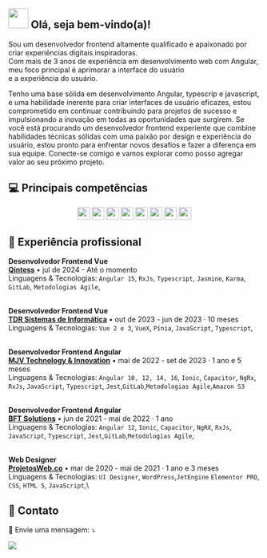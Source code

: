 <span>

## <img src="https://i.imgur.com/0hdZ65D.gif" width="40px"> Olá, seja bem-vindo(a)!</h2>

</span>
<p align="start">
  Sou um desenvolvedor frontend altamente qualificado e apaixonado por criar experiências digitais inspiradoras. <br>Com mais de 3 anos de experiência em desenvolvimento web com Angular, meu foco principal é aprimorar a interface do usuário <br>e a experiência do usuário. 

  Tenho uma base sólida em desenvolvimento Angular, typescrip e javascript, e uma habilidade inerente para criar interfaces de usuário eficazes, estou comprometido em continuar contribuindo para projetos de sucesso e impulsionando a inovação em todas as oportunidades que surgirem. Se você está procurando um desenvolvedor frontend experiente que combine habilidades técnicas sólidas com uma      paixão por design e experiência do usuário, estou pronto para enfrentar novos desafios e fazer a diferença em sua equipe. Conecte-se comigo e vamos explorar como posso agregar valor ao seu próximo projeto.
</p>

## 💻 Principais competências

<p align="center">
 <img src="https://img.shields.io/badge/-Javascript-%23F7DF1E?style=flat-square&logo=javascript&logoColor=black" height="25"/>
 <img src="https://img.shields.io/badge/-Typecript-%23007ACC?style=flat-square&logo=typescript&logoColor=white" height="25"/>
 <img src="https://img.shields.io/badge/-Angular-%23DD0031?style=flat-square&logo=angular&logoColor=white" height="25"/>
  <img src="https://img.shields.io/badge/-vuejs-%23217346?style=flat-square&logo=vuedotjs&logoColor=white" height="25"/>

  
<img src="https://img.shields.io/badge/-npm-CB3837?style=flat-square&logo=npm" height="25"/>
<img src="https://img.shields.io/badge/-GitLab-FF6600?style=flat-square&logo=gitlab" height="25"/>
<img src="https://img.shields.io/badge/-Jest-%238A4182?style=flat-square&logo=jest" height="25"/>
<img src="https://img.shields.io/badge/-postgres-%23316192.svg?style=flat-square&logo=postgresql&logoColor=white" height="25"/>

</p>

## 💼 Experiência profissional

**Desenvolvedor Frontend Vue** \
[**Qintess**](https://www.linkedin.com/company/qintess/) • jul de 2024 - Até o momento  \
Linguagens & Tecnologias: `Angular 15`, `RxJs`, `Typescript`, `Jasmine`, `Karma`, `GitLab`, `Metodologias Agile`,\
<br>

**Desenvolvedor Frontend Vue** \
[**TDR Sistemas de Informática**](https://www.linkedin.com/company/tdrsolucoes/) • out de 2023 - jun de 2023 · 10 meses \
Linguagens & Tecnologias: `Vue 2 e 3`,  `VueX`, `Pínia`, `JavaScript`, `Typescript`,\
<br>

**Desenvolvedor Frontend Angular** \
[**MJV Technology & Innovation**](https://www.linkedin.com/company/mjv-tech-and-innovation/) • mai de 2022 - set de 2023 · 1 ano e 5 meses \
Linguagens & Tecnologias: `Angular 10, 12, 14, 16`, `Ionic`, `Capacitor`, `NgRx`, `RxJs`, `JavaScript`, `Typescript`, `Jest`,`GitLab`,`Metodologias Agile`,`Amazon S3`\
<br>

**Desenvolvedor Frontend Angular** \
[**BFT Solutions**](https://www.linkedin.com/company/bft-solutions/) • jun de 2021 - mai de 2022 · 1 ano \
Linguagens & Tecnologias: `Angular 12`, `Ionic`, `Capacitor`, `NgRX`, `RxJs`, `JavaScript`, `Typescript`, `Jest`,`GitLab`,`Metodologias Agile`,\
<br>

**Web Designer** \
[**ProjetosWeb.co**](https://projetosweb.co/) • mar de 2020 - mai de 2021 · 1 ano  e 3 meses \
Linguagens & Tecnologias: `UI Designer`, `WordPress`,`JetEngine` `Elementor PRO`, `CSS`, `HTML 5`, `JavaScript`,\

## 📱 Contato
<p align="start">
  💌 Envie uma mensagem: ⤵️
</p>
<p align="start">  
  <a href="https://www.linkedin.com/in/keidsonroby/" alt="Linkedin">
  <img src="https://img.shields.io/badge/-Linkedin-0e76a8?style=flat-square&logo=Linkedin&logoColor=white&link=https://www.linkedin.com/in/keidsonroby/" /></a>
</p>
